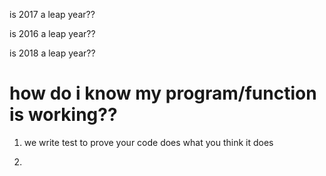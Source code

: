 is 2017 a leap year??

is 2016 a leap year??

is 2018 a leap year??

# how do i know my program/function is working??

1. we write test to prove your code does what you think it does

2. 
